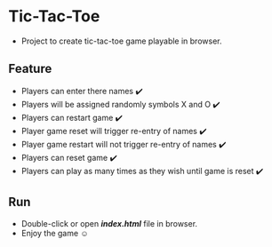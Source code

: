 # Tic-Tac-Toe

- Project to create tic-tac-toe game playable in browser.

## Feature

- Players can enter there names :heavy_check_mark:
- Players will be assigned randomly symbols X and O :heavy_check_mark:
- Players can restart game :heavy_check_mark:
- Player game reset will trigger re-entry of names :heavy_check_mark:
- Player game restart will not trigger re-entry of names :heavy_check_mark:
- Players can reset game :heavy_check_mark:
- Players can play as many times as they wish until game is reset :heavy_check_mark:

## Run

- Double-click or open **_index.html_** file in browser.
- Enjoy the game :relaxed:
